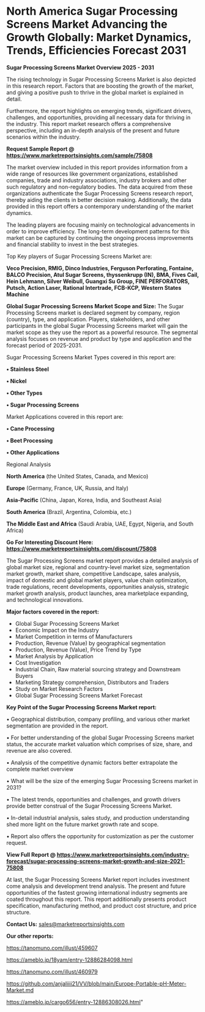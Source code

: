 # North America Sugar Processing Screens Market Advancing the Growth Globally: Market Dynamics, Trends, Efficiencies Forecast 2031

<Strong> Sugar Processing Screens Market Overview 2025 - 2031</strong>

The rising technology in Sugar Processing Screens Market is also depicted in this research report. Factors that are boosting the growth of the market, and giving a positive push to thrive in the global market is explained in detail.

Furthermore, the report highlights on emerging trends, significant drivers, challenges, and opportunities, providing all necessary data for thriving in the industry. This report market research offers a comprehensive perspective, including an in-depth analysis of the present and future scenarios within the industry.

<strong>Request Sample Report @ <a href=https://www.marketreportsinsights.com/sample/75808>https://www.marketreportsinsights.com/sample/75808</a></strong>

The market overview included in this report provides information from a wide range of resources like government organizations, established companies, trade and industry associations, industry brokers and other such regulatory and non-regulatory bodies. The data acquired from these organizations authenticate the Sugar Processing Screens research report, thereby aiding the clients in better decision making. Additionally, the data provided in this report offers a contemporary understanding of the market dynamics.

The leading players are focusing mainly on technological advancements in order to improve efficiency. The long-term development patterns for this market can be captured by continuing the ongoing process improvements and financial stability to invest in the best strategies.

Top Key players of Sugar Processing Screens Market are:

<strong>Veco Precision, RMIG, Dinco Industries, Ferguson Perforating, Fontaine, BALCO Precision, Atul Sugar Screens, thyssenkrupp (IN), BMA, Fives Cail, Hein Lehmann, Silver Weibull, Guangxi Su Group, FINE PERFORATORS, Putsch, Action Laser, Rational Intertrade, FCB-KCP, Western States Machine</strong>

<strong><b>Global Sugar Processing Screens Market Scope and Size:</b></strong>
The Sugar Processing Screens market is declared segment by company, region (country), type, and application. Players, stakeholders, and other participants in the global Sugar Processing Screens market will gain the market scope as they use the report as a powerful resource. The segmental analysis focuses on revenue and product by type and application and the forecast period of 2025-2031.

Sugar Processing Screens Market Types covered in this report are:

<strong>• Stainless Steel

• Nickel

• Other Types

• Sugar Processing Screens</strong>

Market Applications covered in this report are:

<strong>• Cane Processing

• Beet Processing

• Other Applications</strong> 

Regional Analysis

<strong>North America</strong> (the United States, Canada, and Mexico)

<strong>Europe</strong> (Germany, France, UK, Russia, and Italy)

<strong>Asia-Pacific</strong> (China, Japan, Korea, India, and Southeast Asia)

<strong>South America</strong> (Brazil, Argentina, Colombia, etc.)

<strong>The Middle East and Africa</strong> (Saudi Arabia, UAE, Egypt, Nigeria, and South Africa)

<strong>Go For Interesting Discount Here: <a href=https://www.marketreportsinsights.com/discount/75808>https://www.marketreportsinsights.com/discount/75808</a></strong>

The Sugar Processing Screens market report provides a detailed analysis of global market size, regional and country-level market size, segmentation market growth, market share, competitive Landscape, sales analysis, impact of domestic and global market players, value chain optimization, trade regulations, recent developments, opportunities analysis, strategic market growth analysis, product launches, area marketplace expanding, and technological innovations.

<strong><b>Major factors covered in the report:</b></strong>
<ul>
  <li>Global Sugar Processing Screens Market </li>
  <li>Economic Impact on the Industry</li>
  <li>Market Competition in terms of Manufacturers</li>
  <li>Production, Revenue (Value) by geographical segmentation</li>
  <li>Production, Revenue (Value), Price Trend by Type</li>
  <li>Market Analysis by Application</li>
  <li>Cost Investigation</li>
  <li>Industrial Chain, Raw material sourcing strategy and Downstream Buyers</li>
  <li>Marketing Strategy comprehension, Distributors and Traders</li>
  <li>Study on Market Research Factors</li>
  <li>Global Sugar Processing Screens Market Forecast</li>
</ul>

<strong><b>Key Point of the Sugar Processing Screens Market report:</b></strong>

• Geographical distribution, company profiling, and various other market segmentation are provided in the report.

• For better understanding of the global Sugar Processing Screens market status, the accurate market valuation which comprises of size, share, and revenue are also covered.

• Analysis of the competitive dynamic factors better extrapolate the complete market overview

• What will be the size of the emerging Sugar Processing Screens market in 2031?

• The latest trends, opportunities and challenges, and growth drivers provide better construal of the Sugar Processing Screens Market.

• In-detail industrial analysis, sales study, and production understanding shed more light on the future market growth rate and scope.

• Report also offers the opportunity for customization as per the customer request.

<strong><b>View Full Report @ <a href=https://www.marketreportsinsights.com/industry-forecast/sugar-processing-screens-market-growth-and-size-2021-75808>https://www.marketreportsinsights.com/industry-forecast/sugar-processing-screens-market-growth-and-size-2021-75808</a></b></strong>


At last, the Sugar Processing Screens Market report includes investment come analysis and development trend analysis. The present and future opportunities of the fastest growing international industry segments are coated throughout this report. This report additionally presents product specification, manufacturing method, and product cost structure, and price structure.

<strong>Contact Us:</strong>
sales@marketreportsinsights.com

<strong>Our other reports:</strong>

<a href=https://tanomuno.com/illust/459607>https://tanomuno.com/illust/459607</a>

<a href=https://ameblo.jp/18yam/entry-12886284098.html>https://ameblo.jp/18yam/entry-12886284098.html</a>

<a href=https://tanomuno.com/illust/460979>https://tanomuno.com/illust/460979</a>

<a href=https://github.com/anjaliiii21/VV/blob/main/Europe-Portable-pH-Meter-Market.md>https://github.com/anjaliiii21/VV/blob/main/Europe-Portable-pH-Meter-Market.md</a>

<a href=https://ameblo.jp/cargo656/entry-12886308026.html>https://ameblo.jp/cargo656/entry-12886308026.html</a>"
